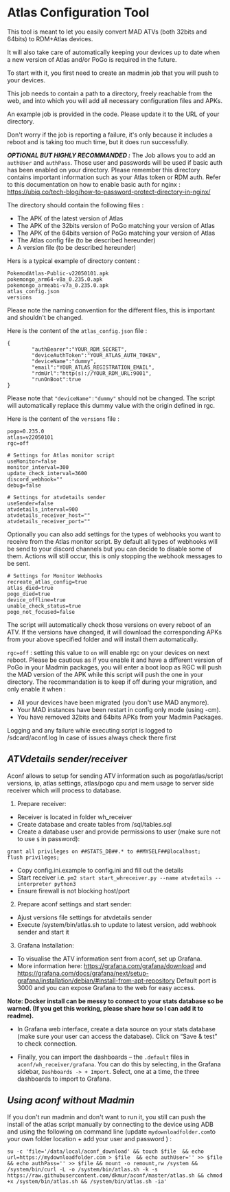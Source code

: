 # Atlas Configuration Tool

This tool is meant to let you easily convert MAD ATVs (both 32bits and 64bits) to RDM+Atlas devices.

It will also take care of automatically keeping your devices up to date when a new version of Atlas and/or PoGo is required in the future.

To start with it, you first need to create an madmin job that you will push to your devices.

This job needs to contain a path to a directory, freely reachable from the web, and into which you will add all necessary configuration files and APKs.

An example job is provided in the code. Please update it to the URL of your directory.

Don't worry if the job is reporting a failure, it's only because it includes a reboot and is taking too much time, but it does run successfully.

***OPTIONAL BUT HIGHLY RECOMMANDED :***
The Job allows you to add an `authUser` and `authPass`. 
Those user and passwords will be used if basic auth has been enabled on your directory.
Please remember this directory contains important information such as your Atlas token or RDM auth.
Refer to this documentation on how to enable basic auth for nginx : https://ubiq.co/tech-blog/how-to-password-protect-directory-in-nginx/


The directory should contain the following files :

- The APK of the latest version of Atlas
- The APK of the 32bits version of PoGo matching your version of Atlas
- The APK of the 64bits version of PoGo matching your version of Atlas
- The Atlas config file (to be described hereunder)
- A version file (to be described hereunder)

Hers is a typical example of directory content :

```
PokemodAtlas-Public-v22050101.apk
pokemongo_arm64-v8a_0.235.0.apk
pokemongo_armeabi-v7a_0.235.0.apk
atlas_config.json
versions
```

Please note the naming convention for the different files, this is important and shouldn't be changed.

Here is the content of the `atlas_config.json` file :

```
{
        "authBearer":"YOUR_RDM_SECRET",
        "deviceAuthToken":"YOUR_ATLAS_AUTH_TOKEN",
        "deviceName":"dummy",
        "email":"YOUR_ATLAS_REGISTRATION_EMAIL",
        "rdmUrl":"http(s)://YOUR_RDM_URL:9001",
        "runOnBoot":true
}
```

Please note that `"deviceName":"dummy"` should not be changed. The script will automatically replace this dummy value with the origin defined in rgc.

Here is the content of the `versions` file :

```
pogo=0.235.0
atlas=v22050101
rgc=off

# Settings for Atlas monitor script
useMonitor=false
monitor_interval=300
update_check_interval=3600
discord_webhook=""
debug=false

# Settings for atvdetails sender
useSender=false
atvdetails_interval=900
atvdetails_receiver_host=""
atvdetails_receiver_port=""
```

Optionally you can also add settings for the types of webhooks you want to receive from the Atlas monitor script.
By default all types of webhooks will be send to your discord channels but you can decide to disable some of them.
Actions will still occur, this is only stopping the webhook messages to be sent.

```
# Settings for Monitor Webhooks
recreate_atlas_config=true
atlas_died=true
pogo_died=true
device_offline=true
unable_check_status=true
pogo_not_focused=false
```

The script will automatically check those versions on every reboot of an ATV. If the versions have changed, it will download the corresponding APKs from your above specified folder and will install them automatically.

`rgc=off` : setting this value to `on` will enable rgc on your devices on next reboot. Please be cautious as if you enable it and have a different version of PoGo in your Madmin packages, you will enter a boot loop as RGC will push the MAD version of the APK while this script will push the one in your directory. The recommandation is to keep if off during your migration, and only enable it when :
- All your devices have been migrated (you don't use MAD anymore).
- Your MAD instances have been restart in config only mode (using -cm).
- You have removed 32bits and 64bits APKs from your Madmin Packages.

Logging and any failure while executing script is logged to /sdcard/aconf.log
In case of issues always check there first

## ***ATVdetails sender/receiver***  
Aconf allows to setup for sending ATV information such as pogo/atlas/script versions, ip, atlas settings, atlas/pogo cpu and mem usage to server side receiver which will process to database.  

1. Prepare receiver:
- Receiver is located in folder wh_receiver
- Create database and create tables from /sql/tables.sql
- Create a database user and provide permissions to user (make sure not to use `$` in password):
```
grant all privileges on ##STATS_DB##.* to ##MYSELF##@localhost;
flush privileges;
```
- Copy config.ini.example to config.ini and fill out the details
- Start receiver i.e. `pm2 start start_whreceiver.py --name atvdetails --interpreter python3`
- Ensure firewall is not blocking host/port

2. Prepare aconf settings and start sender:
- Ajust versions file settings for atvdetails sender
- Execute /system/bin/atlas.sh to update to latest version, add webhook sender and start it

3. Grafana Installation:
- To visualise the ATV information sent from aconf, set up Grafana.
- More information here: https://grafana.com/grafana/download and https://grafana.com/docs/grafana/next/setup-grafana/installation/debian/#install-from-apt-repository
Default port is 3000 and you can expose Grafana to the web for easy access.

**Note: Docker install can be messy to connect to your stats database so be warned. (If you get this working, please share how so I can add it to readme).**

- In Grafana web interface, create a data source on your stats database (make sure your user can access the database). Click on “Save & test” to check connection.

- Finally, you can import the dashboards – the `.default` files in `aconf/wh_receiver/grafana`. You can do this by selecting, in the Grafana sidebar, `Dashboards -> + Import`. Select, one at a time, the three dashboards to import to Grafana.
  
## ***Using aconf without Madmin***

If you don't run madmin and don't want to run it, you still can push the install of the atlas script manually by connecting to the device using ADB and using the following on command line (update `mydownloadfolder.com`to your own folder location + add your user and password ) :

```
su -c 'file='/data/local/aconf_download' && touch $file  && echo url=https://mydownloadfolder.com > $file  && echo authUser='' >> $file && echo authPass='' >> $file && mount -o remount,rw /system && /system/bin/curl -L -o /system/bin/atlas.sh -k -s https://raw.githubusercontent.com/dkmur/aconf/master/atlas.sh && chmod +x /system/bin/atlas.sh && /system/bin/atlas.sh -ia'
```

